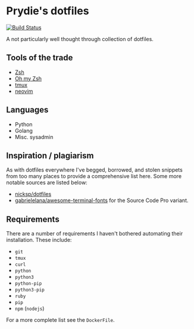 # Prydie's dotfiles

[![Build Status](https://travis-ci.org/prydie/dotfiles.svg?branch=master)](https://travis-ci.org/prydie/dotfiles)

A not particularly well thought through collection of dotfiles.

## Tools of the trade

 - [Zsh](http://zsh.sourceforge.net/)
 - [Oh my Zsh](https://github.com/robbyrussell/oh-my-zsh)
 - [tmux](https://tmux.github.io/)
 - [neovim](https://neovim.io/)

## Languages

 - Python
 - Golang
 - Misc. sysadmin

## Inspiration / plagiarism

As with dotfiles everywhere I've begged, borrowed, and stolen snippets from too
many places to provide a comprehensive list here. Some more notable sources are
listed below:

 - [nicksp/dotfiles](https://github.com/nicksp/dotfiles)
 - [gabrielelana/awesome-terminal-fonts](https://github.com/gabrielelana/awesome-terminal-fonts)
   for the Source Code Pro variant.

## Requirements

There are a number of requirements I haven't bothered automating their
installation. These include:

 - `git`
 - `tmux`
 - `curl`
 - `python`
 - `python3`
 - `python-pip`
 - `python3-pip`
 - `ruby`
 - `pip`
 - `npm` (`nodejs`)

 For a more complete list see the `DockerFile`.
